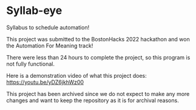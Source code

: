 # Syllab-eye
Syllabus to schedule automation!

This project was submitted to the BostonHacks 2022 hackathon and won the Automation For Meaning track!

There were less than 24 hours to complete the project, so this program is not fully functional.

Here is a demonstration video of what this project does: https://youtu.be/yDZ6jkhWz00

This project has been archived since we do not expect to make any more changes and want to keep the repository as it is for archival reasons.
